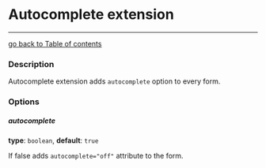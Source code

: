# Autocomplete extension
---------------------------------------

[go back to Table of contents][back-to-index]

[back-to-index]: https://github.com/avocode/FormExtensions/blob/master/Resources/doc/documentation.md

### Description

Autocomplete extension adds `autocomplete` option to every form.

### Options

##### autocomplete

**type**: `boolean`, **default**: `true`

If false adds `autocomplete="off"` attribute to the form.
